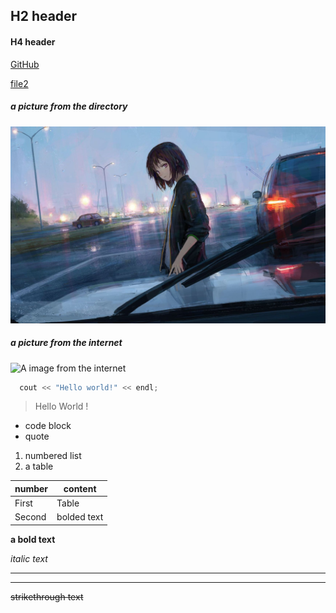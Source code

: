 ## H2 header
#### H4 header

[GitHub](https://github.com)

[file2](./file2.md)

##### a picture from the directory

![A image from the directory](./resources/pic1.jpg)

##### a picture from the internet

![A image from the internet](https://www.pexels.com/zh-cn/photo/712786/)


```c++
  cout << "Hello world!" << endl;
```



> Hello World !

* code block
* quote

1. numbered list
2. a table



| number | content     |
| ------ | ----------- |
| First  | Table       |
| Second | bolded text |



**a bold text** 

*italic text* 

---

___

~~strikethrough text~~
